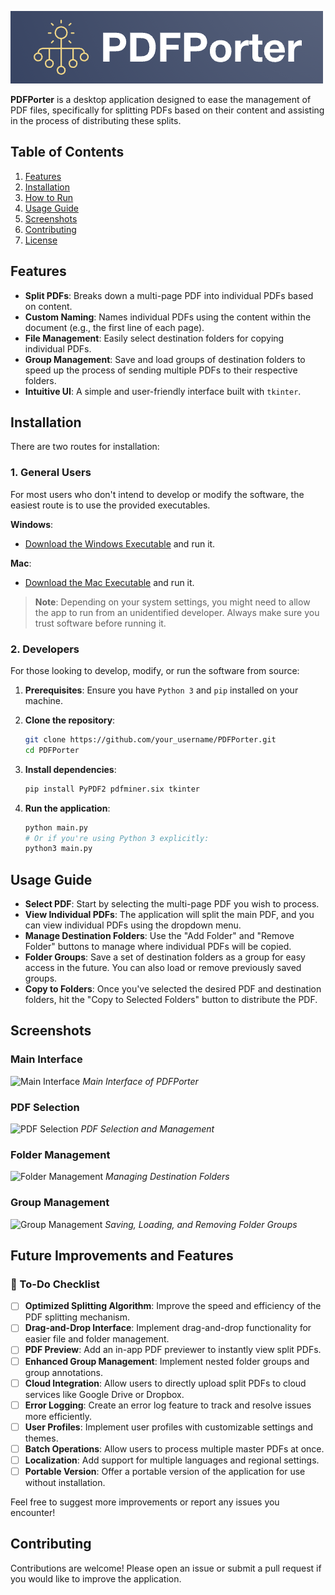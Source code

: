 ![Logo](resources/images/logo.png)

**PDFPorter** is a desktop application designed to ease the management of PDF files, specifically for splitting PDFs based on their content and assisting in the process of distributing these splits.

## Table of Contents

1. [Features](#features)
2. [Installation](#installation)
3. [How to Run](#how-to-run)
4. [Usage Guide](#usage-guide)
5. [Screenshots](#screenshots)
6. [Contributing](#contributing)
7. [License](#license)

## Features

- **Split PDFs**: Breaks down a multi-page PDF into individual PDFs based on content.
- **Custom Naming**: Names individual PDFs using the content within the document (e.g., the first line of each page).
- **File Management**: Easily select destination folders for copying individual PDFs.
- **Group Management**: Save and load groups of destination folders to speed up the process of sending multiple PDFs to their respective folders.
- **Intuitive UI**: A simple and user-friendly interface built with `tkinter`.

## Installation

There are two routes for installation:

### 1. General Users

For most users who don't intend to develop or modify the software, the easiest route is to use the provided executables.

**Windows**:
- [Download the Windows Executable](./dist/PDFPorter_Windows.exe) and run it.

**Mac**:
- [Download the Mac Executable](./dist/PDFPorter_Mac.app) and run it.

> **Note**: Depending on your system settings, you might need to allow the app to run from an unidentified developer. Always make sure you trust software before running it.

### 2. Developers

For those looking to develop, modify, or run the software from source:

1. **Prerequisites**: Ensure you have `Python 3` and `pip` installed on your machine.

2. **Clone the repository**:
    ```bash
    git clone https://github.com/your_username/PDFPorter.git
    cd PDFPorter
    ```

3. **Install dependencies**:
    ```bash
    pip install PyPDF2 pdfminer.six tkinter
    ```

4. **Run the application**:
    ```bash
    python main.py
    # Or if you're using Python 3 explicitly:
    python3 main.py
    ```

## Usage Guide

- **Select PDF**: Start by selecting the multi-page PDF you wish to process.
- **View Individual PDFs**: The application will split the main PDF, and you can view individual PDFs using the dropdown menu.
- **Manage Destination Folders**: Use the "Add Folder" and "Remove Folder" buttons to manage where individual PDFs will be copied.
- **Folder Groups**: Save a set of destination folders as a group for easy access in the future. You can also load or remove previously saved groups.
- **Copy to Folders**: Once you've selected the desired PDF and destination folders, hit the "Copy to Selected Folders" button to distribute the PDF.

## Screenshots

### Main Interface
![Main Interface](path_to_screenshot_1.png)
_Main Interface of PDFPorter_

### PDF Selection
![PDF Selection](path_to_screenshot_2.png)
_PDF Selection and Management_

### Folder Management
![Folder Management](path_to_screenshot_3.png)
_Managing Destination Folders_

### Group Management
![Group Management](path_to_screenshot_4.png)
_Saving, Loading, and Removing Folder Groups_

## Future Improvements and Features

### 📅 To-Do Checklist

- [ ] **Optimized Splitting Algorithm**: Improve the speed and efficiency of the PDF splitting mechanism.
- [ ] **Drag-and-Drop Interface**: Implement drag-and-drop functionality for easier file and folder management.
- [ ] **PDF Preview**: Add an in-app PDF previewer to instantly view split PDFs.
- [ ] **Enhanced Group Management**: Implement nested folder groups and group annotations.
- [ ] **Cloud Integration**: Allow users to directly upload split PDFs to cloud services like Google Drive or Dropbox.
- [ ] **Error Logging**: Create an error log feature to track and resolve issues more efficiently.
- [ ] **User Profiles**: Implement user profiles with customizable settings and themes.
- [ ] **Batch Operations**: Allow users to process multiple master PDFs at once.
- [ ] **Localization**: Add support for multiple languages and regional settings.
- [ ] **Portable Version**: Offer a portable version of the application for use without installation.

Feel free to suggest more improvements or report any issues you encounter!

## Contributing

Contributions are welcome! Please open an issue or submit a pull request if you would like to improve the application.

